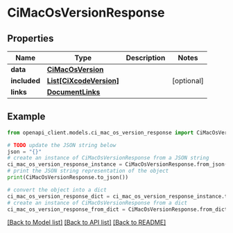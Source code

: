# CiMacOsVersionResponse


## Properties

Name | Type | Description | Notes
------------ | ------------- | ------------- | -------------
**data** | [**CiMacOsVersion**](CiMacOsVersion.md) |  | 
**included** | [**List[CiXcodeVersion]**](CiXcodeVersion.md) |  | [optional] 
**links** | [**DocumentLinks**](DocumentLinks.md) |  | 

## Example

```python
from openapi_client.models.ci_mac_os_version_response import CiMacOsVersionResponse

# TODO update the JSON string below
json = "{}"
# create an instance of CiMacOsVersionResponse from a JSON string
ci_mac_os_version_response_instance = CiMacOsVersionResponse.from_json(json)
# print the JSON string representation of the object
print(CiMacOsVersionResponse.to_json())

# convert the object into a dict
ci_mac_os_version_response_dict = ci_mac_os_version_response_instance.to_dict()
# create an instance of CiMacOsVersionResponse from a dict
ci_mac_os_version_response_from_dict = CiMacOsVersionResponse.from_dict(ci_mac_os_version_response_dict)
```
[[Back to Model list]](../README.md#documentation-for-models) [[Back to API list]](../README.md#documentation-for-api-endpoints) [[Back to README]](../README.md)


